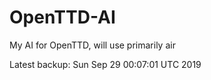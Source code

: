 # OpenTTD-AI
My AI for OpenTTD, will use primarily air

Latest backup: Sun Sep 29 00:07:01 UTC 2019
